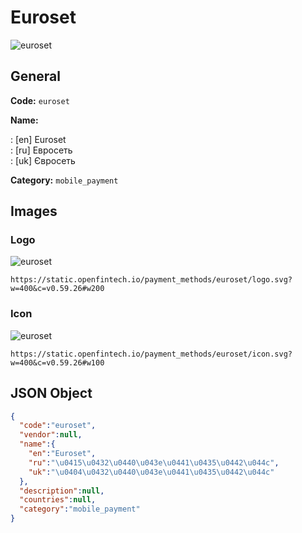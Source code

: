 
# Euroset 
![euroset](https://static.openfintech.io/payment_methods/euroset/logo.svg?w=400&c=v0.59.26#w200)  

## General 
**Code:** `euroset` 
 
**Name:**  
 
:	[en] Euroset  
:	[ru] Евросеть  
:	[uk] Євросеть  
 
**Category:** `mobile_payment` 
 

## Images 

### Logo 
![euroset](https://static.openfintech.io/payment_methods/euroset/logo.svg?w=400&c=v0.59.26#w200)  

```
https://static.openfintech.io/payment_methods/euroset/logo.svg?w=400&c=v0.59.26#w200
```  

### Icon 
![euroset](https://static.openfintech.io/payment_methods/euroset/icon.svg?w=400&c=v0.59.26#w100)  

```
https://static.openfintech.io/payment_methods/euroset/icon.svg?w=400&c=v0.59.26#w100
```  

## JSON Object 

```json
{
  "code":"euroset",
  "vendor":null,
  "name":{
    "en":"Euroset",
    "ru":"\u0415\u0432\u0440\u043e\u0441\u0435\u0442\u044c",
    "uk":"\u0404\u0432\u0440\u043e\u0441\u0435\u0442\u044c"
  },
  "description":null,
  "countries":null,
  "category":"mobile_payment"
}
```  
